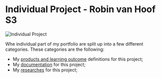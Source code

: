 # Individual Project - Robin van Hoof S3
![Individual Project](https://cdn.sanity.io/images/e422uarq/production/016018a08eddf9bbaee619b77a92ff51051495f1-2000x945.png?fit=crop&fm=jpg&q=100&w=1200&h=630)

Whe individual part of my portfolio are split up into a few different categories. These categories are the following:
- My [products and learning outcome](./Products%20and%20learning%20outcomes.md) definitions for this project;
- My [documentation](https://github.com/FHICT-Ordio/general/tree/main/Portfolio/IP/Documentation) for this project;
- My [researches](https://github.com/FHICT-Ordio/general/tree/main/Portfolio/IP/Research) for this project;